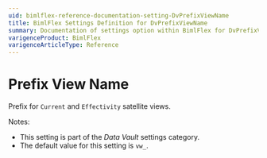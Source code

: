 ```yaml
---
uid: bimlflex-reference-documentation-setting-DvPrefixViewName
title: BimlFlex Settings Definition for DvPrefixViewName
summary: Documentation of settings option within BimlFlex for DvPrefixViewName
varigenceProduct: BimlFlex
varigenceArticleType: Reference
---
```


# Prefix View Name

Prefix for `Current` and `Effectivity` satellite views.

Notes:

* This setting is part of the *Data Vault* settings category.
* The default value for this setting is `vw_`.